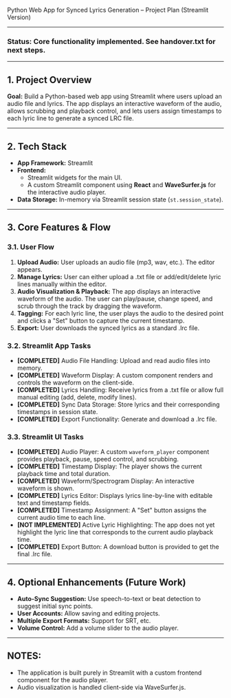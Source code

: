 Python Web App for Synced Lyrics Generation – Project Plan (Streamlit Version)

---

### Status: Core functionality implemented. See handover.txt for next steps.

---

## 1. Project Overview

**Goal:**
Build a Python-based web app using Streamlit where users upload an audio file and lyrics. The app displays an interactive waveform of the audio, allows scrubbing and playback control, and lets users assign timestamps to each lyric line to generate a synced LRC file.

---

## 2. Tech Stack

- **App Framework:** Streamlit
- **Frontend:** 
    - Streamlit widgets for the main UI.
    - A custom Streamlit component using **React** and **WaveSurfer.js** for the interactive audio player.
- **Data Storage:** In-memory via Streamlit session state (`st.session_state`).

---

## 3. Core Features & Flow

### 3.1. User Flow

1.  **Upload Audio:** User uploads an audio file (mp3, wav, etc.). The editor appears.
2.  **Manage Lyrics:** User can either upload a .txt file or add/edit/delete lyric lines manually within the editor.
3.  **Audio Visualization & Playback:** The app displays an interactive waveform of the audio. The user can play/pause, change speed, and scrub through the track by dragging the waveform.
4.  **Tagging:** For each lyric line, the user plays the audio to the desired point and clicks a "Set" button to capture the current timestamp.
5.  **Export:** User downloads the synced lyrics as a standard .lrc file.

### 3.2. Streamlit App Tasks

- **[COMPLETED]** Audio File Handling: Upload and read audio files into memory.
- **[COMPLETED]** Waveform Display: A custom component renders and controls the waveform on the client-side.
- **[COMPLETED]** Lyrics Handling: Receive lyrics from a .txt file or allow full manual editing (add, delete, modify lines).
- **[COMPLETED]** Sync Data Storage: Store lyrics and their corresponding timestamps in session state.
- **[COMPLETED]** Export Functionality: Generate and download a .lrc file.

### 3.3. Streamlit UI Tasks

- **[COMPLETED]** Audio Player: A custom `waveform_player` component provides playback, pause, speed control, and scrubbing.
- **[COMPLETED]** Timestamp Display: The player shows the current playback time and total duration.
- **[COMPLETED]** Waveform/Spectrogram Display: An interactive waveform is shown.
- **[COMPLETED]** Lyrics Editor: Displays lyrics line-by-line with editable text and timestamp fields.
- **[COMPLETED]** Timestamp Assignment: A "Set" button assigns the current audio time to each line.
- **[NOT IMPLEMENTED]** Active Lyric Highlighting: The app does not yet highlight the lyric line that corresponds to the current audio playback time.
- **[COMPLETED]** Export Button: A download button is provided to get the final .lrc file.

---

## 4. Optional Enhancements (Future Work)

- **Auto-Sync Suggestion:** Use speech-to-text or beat detection to suggest initial sync points.
- **User Accounts:** Allow saving and editing projects.
- **Multiple Export Formats:** Support for SRT, etc.
- **Volume Control:** Add a volume slider to the audio player.

---

## NOTES:
- The application is built purely in Streamlit with a custom frontend component for the audio player.
- Audio visualization is handled client-side via WaveSurfer.js.